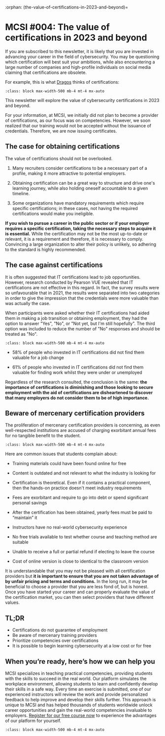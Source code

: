 :orphan:
(the-value-of-certifications-in-2023-and-beyond)=

# MCSI #004: The value of certifications in 2023 and beyond

If you are subscribed to this newsletter, it is likely that you are invested in advancing your career in the field of cybersecurity. You may be questioning which certification will best suit your ambitions, while also encountering a large number of companies and high-profile individuals on social media claiming that certifications are obsolete.

For example, this is what [Dragos](https://www.dragos.com/) thinks of certifications:

```{thumbnail} ../images/newsletter/2023-004-josh-fullmer.png
:class: block max-width-500 mb-4 mt-4 mx-auto
```

This newsletter will explore the value of cybersecurity certifications in 2023 and beyond.

For your information, at MCSI, we initially did not plan to become a provider of certifications, as our focus was on competencies. However, we soon realized that our training would not be accepted without the issuance of credentials. Therefore, we are now issuing certificates.

## The case for obtaining certifications

The value of certifications should not be overlooked.

1. Many recruiters consider certifications to be a necessary part of a profile, making it more attractive to potential employers.

2. Obtaining certification can be a great way to structure and drive one's learning journey, while also holding oneself accountable to a given timeline.

3. Some organizations have mandatory requirements which require specific certifications; in these cases, not having the required certifications would make you ineligible.

**If you wish to pursue a career in the public sector or if your employer requires a specific certification, taking the necessary steps to acquire it is essential.** While the certification may not be the most up-to-date or relevant, it is a requirement and therefore, it is necessary to comply. Convincing a large organization to alter their policy is unlikely, so adhering to the standard is highly recommended.

## The case against certifications

It is often suggested that IT certifications lead to job opportunities. However, research conducted by Pearson VUE revealed that IT certifications are not effective in this regard. In fact, the survey results were so unfavourable that in 2021, the results were separated into two categories in order to give the impression that the credentials were more valuable than was actually the case.

When participants were asked whether their IT certifications had aided them in making a job transition or obtaining employment, they had the option to answer "Yes", "No", or "Not yet, but I'm still hopefully". The third option was included to reduce the number of "No" responses and should be treated as "No".

```{thumbnail} ../images/newsletter/2023-004-pearson-vue.png
:class: block max-width-500 mb-4 mt-4 mx-auto
```

- 58% of people who invested in IT certifications did not find them valuable for a job change

- 61% of people who invested in IT certifications did not find them valuable for finding work whilst they were under or unemployed

Regardless of the research consulted, the conclusion is the same: **the importance of certifications is diminishing and those looking to secure employment with the aid of certifications are disheartened to discover that many employers do not consider them to be of high importance.**

## Beware of mercenary certification providers

The proliferation of mercenary certification providers is concerning, as even well-respected institutions are accused of charging exorbitant annual fees for no tangible benefit to the student.

```{thumbnail} ../images/newsletter/2023-004-dan-maslin.png
:class: block max-width-500 mb-4 mt-4 mx-auto
```
Here are common issues that students complain about:

- Training materials could have been found online for free

- Content is outdated and not relevant to what the industry is looking for

- Certification is theoretical. Even if it contains a practical component, then the hands-on practice doesn't meet industry requirements

- Fees are exorbitant and require to go into debt or spend significant personal savings

- After the certification has been obtained, yearly fees must be paid to “maintain” it

- Instructors have no real-world cybersecurity experience

- No free trials available to test whether course and teaching method are suitable

- Unable to receive a full or partial refund if electing to leave the course

- Cost of online version is close to identical to the classroom version

It is understandable that you may not be pleased with all certification providers but **it is important to ensure that you are not taken advantage of by unfair pricing and terms and conditions.** In the long run, it may be beneficial to choose a provider that you are less fond of, but is honest. Once you have started your career and can properly evaluate the value of the certification market, you can then select providers that have different values.

## TL;DR

- Certifications do not guarantee of employment
- Be aware of mercenary training providers
- Prioritize competencies over certifications
- It is possible to begin learning cybersecurity at a low cost or for free

## When you’re ready, here’s how we can help you

MCSI specializes in teaching practical competencies, providing students with the skills to succeed in the real world. Our platform simulates the workplace environment, allowing students to learn and confidently develop their skills in a safe way. Every time an exercise is submitted, one of our experienced instructors will review the work and provide personalized feedback to help improve and develop their skills further. This approach is unique to MCSI and has helped thousands of students worldwide unlock career opportunities and gain the real-world competencies invaluable to employers. [Register for our free course now](https://www.mosse-institute.com/certifications/mics-introduction-to-cyber-security.html) to experience the advantages of our platform for yourself.

```{thumbnail} ../images/newsletter/2023-004-fortunato-lodari.png
:class: block max-width-500 mb-4 mt-4 mx-auto
```